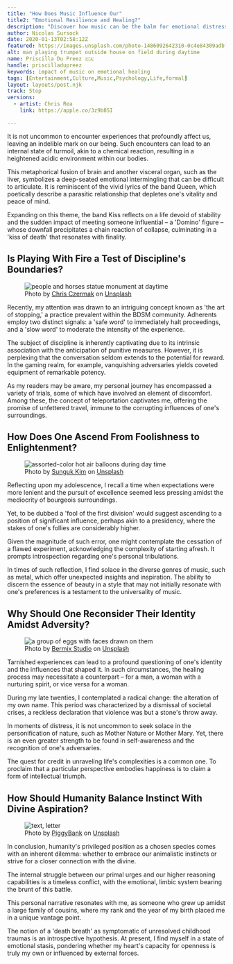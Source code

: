 ```yaml
---
title: "How Does Music Influence Our"
title2: "Emotional Resilience and Healing?"
description: "Discover how music can be the balm for emotional distress, offering pathways to healing and resilience."
author: Nicolas Sursock
date: 2020-01-13T02:58:12Z
featured: https://images.unsplash.com/photo-1486092642310-0c4e84309adb?ixid=M3wzODQ3NjN8MHwxfHJhbmRvbXx8fHx8fHx8fDE2OTk2Mjg5NjF8&ixlib=rb-4.0.3&auto=format&fit=crop&q=80
alt: man playing trumpet outside house on field during daytime
name: Priscilla Du Preez 🇨🇦
handle: priscilladupreez
keywords: impact of music on emotional healing
tags: [Entertainment,Culture,Music,Psychology,Life,formal]
layout: layouts/post.njk
track: Stop
versions:
  - artist: Chris Rea
    link: https://apple.co/3z9b8SI

---
```


It is not uncommon to encounter experiences that profoundly affect us, leaving an indelible mark on our being. Such encounters can lead to an internal state of turmoil, akin to a chemical reaction, resulting in a heightened acidic environment within our bodies.

This metaphorical fusion of brain and another visceral organ, such as the liver, symbolizes a deep-seated emotional intermingling that can be difficult to articulate. It is reminiscent of the vivid lyrics of the band Queen, which poetically describe a parasitic relationship that depletes one's vitality and peace of mind.

Expanding on this theme, the band Kiss reflects on a life devoid of stability and the sudden impact of meeting someone influential – a 'Domino' figure – whose downfall precipitates a chain reaction of collapse, culminating in a 'kiss of death' that resonates with finality.

## Is Playing With Fire a Test of Discipline's Boundaries?

<aside class="md:-mr-56 md:float-right w-full md:w-2/3 md:px-8">
  <figure>
    <img x-intersect.once="$el.src = !isMobile() ? $el.dataset.src + '&w=800&h=600' : $el.dataset.src + '&w=480&h=320'" class="rounded-lg" alt="people and horses statue monument at daytime" data-keyword="the art of stopping in discipline" data-src="https://images.unsplash.com/photo-1529154166925-574a0236a4f4?ixid=M3wzODQ3NjN8MHwxfHJhbmRvbXx8fHx8fHx8fDE2OTk2Mjg5NjF8&ixlib=rb-4.0.3&auto=format&fit=crop&q=80">
    <figcaption class="text-center">
    Photo by <a href="https://unsplash.com/@chris_czermak?utm_source=crackingdacode&utm_medium=referral">Chris Czermak</a> on <a href="https://unsplash.com/?utm_source=crackingdacode&utm_medium=referral">Unsplash</a>
    </figcaption>
  </figure>
</aside>
        
Recently, my attention was drawn to an intriguing concept known as 'the art of stopping,' a practice prevalent within the BDSM community. Adherents employ two distinct signals: a 'safe word' to immediately halt proceedings, and a 'slow word' to moderate the intensity of the experience.

The subject of discipline is inherently captivating due to its intrinsic association with the anticipation of punitive measures. However, it is perplexing that the conversation seldom extends to the potential for reward. In the gaming realm, for example, vanquishing adversaries yields coveted equipment of remarkable potency.

As my readers may be aware, my personal journey has encompassed a variety of trials, some of which have involved an element of discomfort. Among these, the concept of teleportation captivates me, offering the promise of unfettered travel, immune to the corrupting influences of one's surroundings.

## How Does One Ascend From Foolishness to Enlightenment?

<aside class="md:-ml-56 md:float-left w-full md:w-2/3 md:px-8">
  <figure>
    <img x-intersect.once="$el.src = !isMobile() ? $el.dataset.src + '&w=800&h=600' : $el.dataset.src + '&w=480&h=320'" class="rounded-lg" alt="assorted-color hot air balloons during day time" data-keyword="ascend from foolishness to enlightenment" data-src="https://images.unsplash.com/photo-1506322526487-d8a94af63688?ixid=M3wzODQ3NjN8MHwxfHJhbmRvbXx8fHx8fHx8fDE2OTk2Mjg5NjF8&ixlib=rb-4.0.3&auto=format&fit=crop&q=80">
    <figcaption class="text-center">
    Photo by <a href="https://unsplash.com/@sunyu?utm_source=crackingdacode&utm_medium=referral">Sunguk Kim</a> on <a href="https://unsplash.com/?utm_source=crackingdacode&utm_medium=referral">Unsplash</a>
    </figcaption>
  </figure>
</aside>
        
Reflecting upon my adolescence, I recall a time when expectations were more lenient and the pursuit of excellence seemed less pressing amidst the mediocrity of bourgeois surroundings.

Yet, to be dubbed a 'fool of the first division' would suggest ascending to a position of significant influence, perhaps akin to a presidency, where the stakes of one's follies are considerably higher.

Given the magnitude of such error, one might contemplate the cessation of a flawed experiment, acknowledging the complexity of starting afresh. It prompts introspection regarding one's personal tribulations.

In times of such reflection, I find solace in the diverse genres of music, such as metal, which offer unexpected insights and inspiration. The ability to discern the essence of beauty in a style that may not initially resonate with one's preferences is a testament to the universality of music.

## Why Should One Reconsider Their Identity Amidst Adversity?

<aside class="md:-mr-56 md:float-right w-full md:w-2/3 md:px-8">
  <figure>
    <img x-intersect.once="$el.src = !isMobile() ? $el.dataset.src + '&w=800&h=600' : $el.dataset.src + '&w=480&h=320'" class="rounded-lg" alt="a group of eggs with faces drawn on them" data-keyword="reconsider identity amidst adversity" data-src="https://images.unsplash.com/photo-1677244284140-0717ca694b11?ixid=M3wzODQ3NjN8MHwxfHJhbmRvbXx8fHx8fHx8fDE2OTk2Mjg5NjF8&ixlib=rb-4.0.3&auto=format&fit=crop&q=80">
    <figcaption class="text-center">
    Photo by <a href="https://unsplash.com/@bermixstudio?utm_source=crackingdacode&utm_medium=referral">Bermix Studio</a> on <a href="https://unsplash.com/?utm_source=crackingdacode&utm_medium=referral">Unsplash</a>
    </figcaption>
  </figure>
</aside>
        
Tarnished experiences can lead to a profound questioning of one's identity and the influences that shaped it. In such circumstances, the healing process may necessitate a counterpart – for a man, a woman with a nurturing spirit, or vice versa for a woman.

During my late twenties, I contemplated a radical change: the alteration of my own name. This period was characterized by a dismissal of societal crises, a reckless declaration that violence was but a stone's throw away.

In moments of distress, it is not uncommon to seek solace in the personification of nature, such as Mother Nature or Mother Mary. Yet, there is an even greater strength to be found in self-awareness and the recognition of one's adversaries.

The quest for credit in unraveling life's complexities is a common one. To proclaim that a particular perspective embodies happiness is to claim a form of intellectual triumph.

## How Should Humanity Balance Instinct With Divine Aspiration?

<aside class="md:-ml-56 md:float-left w-full md:w-2/3 md:px-8">
  <figure>
    <img x-intersect.once="$el.src = !isMobile() ? $el.dataset.src + '&w=800&h=600' : $el.dataset.src + '&w=480&h=320'" class="rounded-lg" alt="text, letter" data-keyword="balance instinct with divine aspiration" data-src="https://images.unsplash.com/photo-1651131440835-ded6273b1077?ixid=M3wzODQ3NjN8MHwxfHJhbmRvbXx8fHx8fHx8fDE2OTk2Mjg5NjF8&ixlib=rb-4.0.3&auto=format&fit=crop&q=80">
    <figcaption class="text-center">
    Photo by <a href="https://unsplash.com/@piggybank?utm_source=crackingdacode&utm_medium=referral">PiggyBank</a> on <a href="https://unsplash.com/?utm_source=crackingdacode&utm_medium=referral">Unsplash</a>
    </figcaption>
  </figure>
</aside>
        
In conclusion, humanity's privileged position as a chosen species comes with an inherent dilemma: whether to embrace our animalistic instincts or strive for a closer connection with the divine.

The internal struggle between our primal urges and our higher reasoning capabilities is a timeless conflict, with the emotional, limbic system bearing the brunt of this battle.

This personal narrative resonates with me, as someone who grew up amidst a large family of cousins, where my rank and the year of my birth placed me in a unique vantage point.

The notion of a 'death breath' as symptomatic of unresolved childhood traumas is an introspective hypothesis. At present, I find myself in a state of emotional stasis, pondering whether my heart's capacity for openness is truly my own or influenced by external forces.
